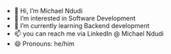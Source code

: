 - 👋 Hi, I’m Michael Ndudi
- 👀 I’m interested in Software Development
- 🌱 I’m currently learning Backend development
- 📫 you can reach me via LinkedIn @ Michael Ndudi 
- 😄 Pronouns: he/him

<!---
mik3lson/mik3lson is a ✨ special ✨ repository because its `README.md` (this file) appears on your GitHub profile.
You can click the Preview link to take a look at your changes.
--->
